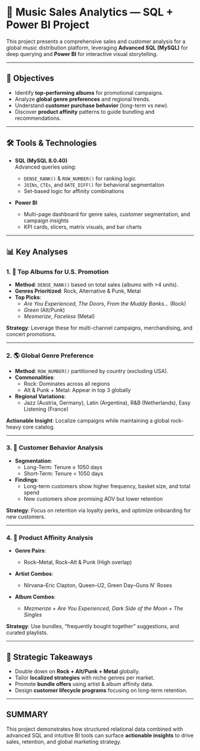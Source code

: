 
# 🎵 Music Sales Analytics — SQL + Power BI Project

This project presents a comprehensive sales and customer analysis for a global music distribution platform, leveraging **Advanced SQL (MySQL)** for deep querying and **Power BI** for interactive visual storytelling.

---

## 📌 Objectives

- Identify **top-performing albums** for promotional campaigns.
- Analyze **global genre preferences** and regional trends.
- Understand **customer purchase behavior** (long-term vs new).
- Discover **product affinity** patterns to guide bundling and recommendations.

---

## 🛠️ Tools & Technologies

- **SQL (MySQL 8.0.40)**  
  Advanced queries using:
  - `DENSE_RANK()` & `ROW_NUMBER()` for ranking logic
  - `JOINs`, `CTEs`, and `DATE_DIFF()` for behavioral segmentation
  - Set-based logic for affinity combinations

- **Power BI**
  - Multi-page dashboard for genre sales, customer segmentation, and campaign insights
  - KPI cards, slicers, matrix visuals, and bar charts

---

## 📊 Key Analyses

### 1. 🎯 Top Albums for U.S. Promotion

- **Method**: `DENSE_RANK()` based on total sales (albums with >4 units).
- **Genres Prioritized**: Rock, Alternative & Punk, Metal
- **Top Picks**:
  - *Are You Experienced*, *The Doors*, *From the Muddy Banks...* (Rock)
  - *Green* (Alt/Punk)
  - *Mesmerize*, *Faceless* (Metal)

**Strategy**: Leverage these for multi-channel campaigns, merchandising, and concert promotions.

---

### 2. 🌎 Global Genre Preference

- **Method**: `ROW_NUMBER()` partitioned by country (excluding USA).
- **Commonalities**:
  - Rock: Dominates across all regions
  - Alt & Punk + Metal: Appear in top 3 globally
- **Regional Variations**:
  - Jazz (Austria, Germany), Latin (Argentina), R&B (Netherlands), Easy Listening (France)

**Actionable Insight**: Localize campaigns while maintaining a global rock-heavy core catalog.

---

### 3. 🧾 Customer Behavior Analysis

- **Segmentation**:
  - Long-Term: Tenure ≥ 1050 days
  - Short-Term: Tenure < 1050 days
- **Findings**:
  - Long-term customers show higher frequency, basket size, and total spend
  - New customers show promising AOV but lower retention

**Strategy**: Focus on retention via loyalty perks, and optimize onboarding for new customers.

---

### 4. 🔁 Product Affinity Analysis

- **Genre Pairs**:  
  - Rock–Metal, Rock–Alt & Punk (High overlap)

- **Artist Combos**:  
  - Nirvana–Eric Clapton, Queen–U2, Green Day–Guns N' Roses

- **Album Combos**:  
  - *Mezmerize* + *Are You Experienced*, *Dark Side of the Moon* + *The Singles*

**Strategy**: Use bundles, “frequently bought together” suggestions, and curated playlists.

---

## 🧠 Strategic Takeaways

- Double down on **Rock + Alt/Punk + Metal** globally.
- Tailor **localized strategies** with niche genres per market.
- Promote **bundle offers** using artist & album affinity data.
- Design **customer lifecycle programs** focusing on long-term retention.

---

## SUMMARY
This project demonstrates how structured relational data combined with advanced SQL and intuitive BI tools can surface **actionable insights** to drive sales, retention, and global marketing strategy.

